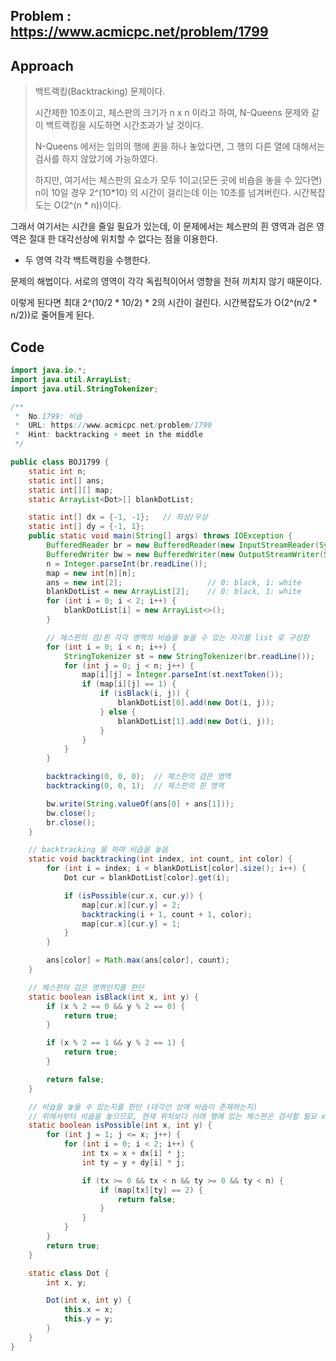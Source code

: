 ## Problem : https://www.acmicpc.net/problem/1799

## Approach

> 백트랙킹(Backtracking) 문제이다.
>
> 시간제한 10초이고, 체스판의 크기가 n x n 이라고 하여, N-Queens 문제와 같이 백트랙킹을 시도하면 시간초과가 날 것이다.
>
> N-Queens 에서는 임의의 행에 퀸을 하나 놓았다면, 그 행의 다른 열에 대해서는 검사를 하지 않았기에 가능하였다.
>
> 하지만, 여기서는 체스판의 요소가 모두 1이고(모든 곳에 비숍을 놓을 수 있다면) n이 10일 경우 2^(10*10) 의 시간이 걸리는데 이는 10초를 넘겨버린다. 시간복잡도는 O(2^(n * n))이다.

그래서 여기서는 시간을 줄일 필요가 있는데, 이 문제에서는 체스판의 흰 영역과 검은 영역은 절대 한 대각선상에 위치할 수 없다는 점을 이용한다. 

- 두 영역 각각 백트랙킹을 수행한다.

문제의 해법이다. 서로의 영역이 각각 독립적이어서 영향을 전혀 끼치지 않기 때문이다. 

이렇게 된다면 최대 2^(10/2 * 10/2) * 2의 시간이 걸린다. 시간복잡도가 O(2^(n/2 * n/2))로 줄어들게 된다.

## Code

```java
import java.io.*;
import java.util.ArrayList;
import java.util.StringTokenizer;

/**
 *  No.1799: 비숍
 *  URL: https://www.acmicpc.net/problem/1799
 *  Hint: backtracking + meet in the middle
 */

public class BOJ1799 {
    static int n;
    static int[] ans;
    static int[][] map;
    static ArrayList<Dot>[] blankDotList;

    static int[] dx = {-1, -1};   // 좌상/우상
    static int[] dy = {-1, 1};
    public static void main(String[] args) throws IOException {
        BufferedReader br = new BufferedReader(new InputStreamReader(System.in));
        BufferedWriter bw = new BufferedWriter(new OutputStreamWriter(System.out));
        n = Integer.parseInt(br.readLine());
        map = new int[n][n];
        ans = new int[2];                   // 0: black, 1: white
        blankDotList = new ArrayList[2];    // 0: black, 1: white
        for (int i = 0; i < 2; i++) {
            blankDotList[i] = new ArrayList<>();
        }

        // 체스판의 검/흰 각각 영역의 비숍을 놓을 수 있는 자리를 list 로 구성함
        for (int i = 0; i < n; i++) {
            StringTokenizer st = new StringTokenizer(br.readLine());
            for (int j = 0; j < n; j++) {
                map[i][j] = Integer.parseInt(st.nextToken());
                if (map[i][j] == 1) {
                    if (isBlack(i, j)) {
                        blankDotList[0].add(new Dot(i, j));
                    } else {
                        blankDotList[1].add(new Dot(i, j));
                    }
                }
            }
        }

        backtracking(0, 0, 0);  // 체스판의 검은 영역
        backtracking(0, 0, 1);  // 체스판의 흰 영역

        bw.write(String.valueOf(ans[0] + ans[1]));
        bw.close();
        br.close();
    }

    // backtracking 을 하며 비숍을 놓음
    static void backtracking(int index, int count, int color) {
        for (int i = index; i < blankDotList[color].size(); i++) {
            Dot cur = blankDotList[color].get(i);

            if (isPossible(cur.x, cur.y)) {
                map[cur.x][cur.y] = 2;
                backtracking(i + 1, count + 1, color);
                map[cur.x][cur.y] = 1;
            }
        }

        ans[color] = Math.max(ans[color], count);
    }

    // 체스판의 검은 영역인지를 판단
    static boolean isBlack(int x, int y) {
        if (x % 2 == 0 && y % 2 == 0) {
            return true;
        }

        if (x % 2 == 1 && y % 2 == 1) {
            return true;
        }

        return false;
    }

    // 비숍을 놓을 수 있는지를 판단 (대각선 상에 비숍이 존재하는지)
    // 위에서부터 비숍을 놓으므로, 현재 위치보다 아래 행에 있는 체스판은 검사할 필요 x
    static boolean isPossible(int x, int y) {
        for (int j = 1; j <= x; j++) {
            for (int i = 0; i < 2; i++) {
                int tx = x + dx[i] * j;
                int ty = y + dy[i] * j;

                if (tx >= 0 && tx < n && ty >= 0 && ty < n) {
                    if (map[tx][ty] == 2) {
                        return false;
                    }
                }
            }
        }
        return true;
    }

    static class Dot {
        int x, y;

        Dot(int x, int y) {
            this.x = x;
            this.y = y;
        }
    }
}
```


